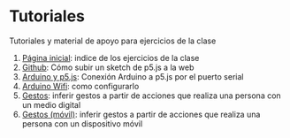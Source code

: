 # Tutoriales
Tutoriales y material de apoyo para ejercicios de la clase

1. [Página inicial](https://github.com/disenoMediosInteractivos/Tutoriales/blob/master/index.html): indice de los ejercicios de la clase
2. [Github](https://disenomediosinteractivos.github.io/Tutoriales/01_github/01_github.pdf): Cómo subir un sketch de p5.js a la web
3. [Arduino y p5.js](https://disenomediosinteractivos.github.io/Tutoriales/02_arduino_serial/02_arduino_serial.pdf): Conexión Arduino a p5.js por el puerto serial
4. [Arduino Wifi](https://disenomediosinteractivos.github.io/Tutoriales/03_wifi_setup/03_wifi_setup.pdf): como configurarlo
5. [Gestos](https://disenomediosinteractivos.github.io/Tutoriales/04_gestos_desktop/04_gestos_desktop.pdf): inferir gestos a partir de acciones que realiza una persona con un medio digital
6. [Gestos (móvil)](https://disenomediosinteractivos.github.io/Tutoriales/05_gestos_mobile/05_gestos_mobile.pdf): inferir gestos a partir de acciones que realiza una persona con un dispositivo móvil
